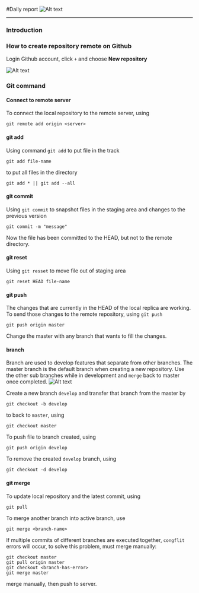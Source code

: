 #Daily report
![Alt text](./git-768x334.jpg)

----------



### Introduction

> 
### How to create repository remote on Github
Login Github account, click `+` and choose **New repository**

![Alt text](./Selection_001.png)

### Git command
#### Connect to remote server
To connect the local repository to the remote server, using 

    git remote add origin <server>

#### git add
 Using command  ``git add`` to put file in the track

    git add file-name
to put all files in the directory

    git add * || git add --all

#### git commit
Using ``git commit`` to snapshot files in the staging area and changes to the previous version

    git commit -m "message"
Now the file has been committed to the HEAD, but not to the remote directory.
#### git reset
Using ``git resset`` to move file out of staging area

    git reset HEAD file-name

#### git push
The changes that are currently in the HEAD of the local replica are working. To send those changes to the remote repository, using ``git push``

    git push origin master
Change the master with any branch that wants to fill the changes.


#### branch
Branch are used to develop features that separate from other branches. The master branch is the default branch when creating a new repository. Use the other sub branches while in development and ``merge`` back to master once completed.
![Alt text](./Selection_002.png)

Create a new branch ``develop`` and transfer that branch from the master by

    git checkout -b develop
to back to ``master``, using

    git checkout master
To push file to branch created, using

    git push origin develop

To remove the created ``develop`` branch, using

    git checkout -d develop
#### git merge
To update local repository and the latest commit, using

    git pull
To merge another branch into active branch, use

    git merge <branch-name>
If multiple commits of different branches are executed together, ``congflit`` errors will occur, to solve this problem, must merge manually:

    git checkout master
    git pull origin master
    git checkout <branch-has-error>
    git merge master
merge manually, then push to server.


